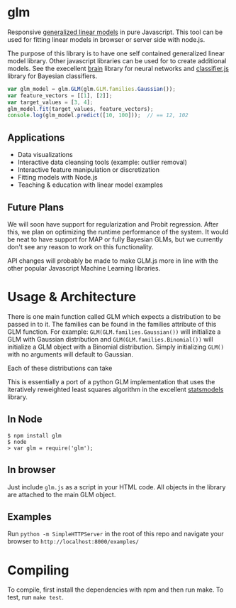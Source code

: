 glm
===

Responsive [generalized linear models](http://en.wikipedia.org/wiki/Generalized_linear_model) in pure Javascript. This tool can be used for fitting linear models in browser or server side with node.js. 

The purpose of this library is to have one self contained generalized linear model library. Other javascript libraries can be used for to create additional models. See the execellent [brain](https://github.com/harthur/brain) library for neural networks and [classifier.js](https://github.com/harthur/classifier) library for Bayesian classifiers.

```javascript
var glm_model = glm.GLM(glm.GLM.families.Gaussian());
var feature_vectors = [[1], [2]];
var target_values = [3, 4];
glm_model.fit(target_values, feature_vectors);
console.log(glm_model.predict([10, 100]));  // == 12, 102
```

Applications
------------
 * Data visualizations
 * Interactive data cleansing tools (example: outlier removal)
 * Interactive feature manipulation or discretization
 * Fitting models with Node.js
 * Teaching & education with linear model examples

Future Plans
------------
We will soon have support for regularization and Probit regression. After this, we plan on optimizing the runtime performance of the system. It would be neat to have support for MAP or fully Bayesian GLMs, but we currently don't see any reason to work on this functionality.

API changes will probably be made to make GLM.js more in line with the other popular Javascript Machine Learning libraries.

Usage & Architecture
====================
There is one main function called GLM which expects a distribution to be passed in to it. The families can be found in the families attribute of this GLM function. For example: `GLM(GLM.families.Gaussian())` will initialize a GLM with Gaussian distribution and `GLM(GLM.families.Binomial())` will initialize a GLM object with a Binomial distribution. Simply initializing `GLM()` with no arguments will default to Gaussian.

Each of these distributions can take 

This is essentially a port of a python GLM implementation that uses the iteratively reweighted least squares algorithm in the excellent [statsmodels](http://statsmodels.sourceforge.net/) library.

In Node
---------------------
```
$ npm install glm
$ node
> var glm = require('glm');
```

In browser
----------
Just include `glm.js` as a script in your HTML code. All objects in the library are attached to the main GLM object.

Examples
--------
Run `python -m SimpleHTTPServer` in the root of this repo and navigate your browser to `http://localhost:8000/examples/`

Compiling
=========
To compile, first install the dependencies with npm and then run make. To test, run `make test`.
